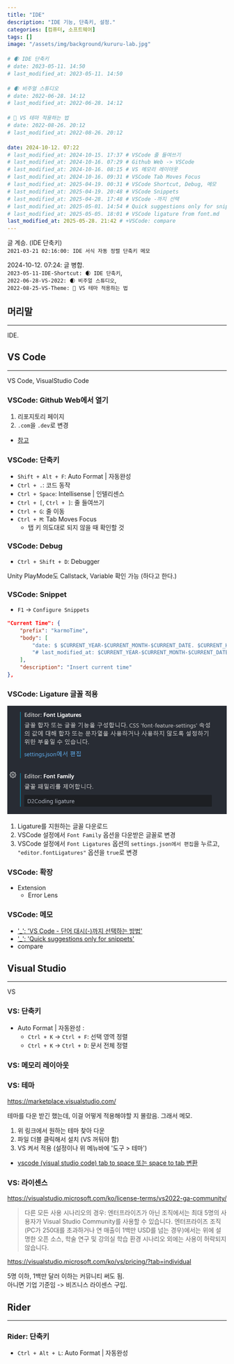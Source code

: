 ```yaml
---
title: "IDE"
description: "IDE 기능, 단축키, 설정."
categories: [컴퓨터, 소프트웨어]
tags: []
image: "/assets/img/background/kururu-lab.jpg"

# 🌒 IDE 단축키
# date: 2023-05-11. 14:50
# last_modified_at: 2023-05-11. 14:50

# 🌒 비주얼 스튜디오
# date: 2022-06-28. 14:12
# last_modified_at: 2022-06-28. 14:12

# 🌚 VS 테마 적용하는 법
# date: 2022-08-26. 20:12
# last_modified_at: 2022-08-26. 20:12

date: 2024-10-12. 07:22
# last_modified_at: 2024-10-15. 17:37 # VSCode 줄 들여쓰기
# last_modified_at: 2024-10-16. 07:29 # Github Web -> VSCode
# last_modified_at: 2024-10-16. 08:15 # VS 메모리 레이아웃
# last_modified_at: 2024-10-16. 09:31 # VSCode Tab Moves Focus
# last_modified_at: 2025-04-19. 00:31 # VSCode Shortcut, Debug, 메모
# last_modified_at: 2025-04-19. 20:48 # VSCode Snippets
# last_modified_at: 2025-04-28. 17:48 # VSCode -까지 선택
# last_modified_at: 2025-05-01. 14:54 # Quick suggestions only for snippets, 정리
# last_modified_at: 2025-05-05. 18:01 # VSCode ligature from font.md
last_modified_at: 2025-05-28. 21:42 # +VSCode: compare
---
```


글 계승. (IDE 단축키)  
`2021-03-21 02:16:00: IDE 서식 자동 정렬 단축키 메모`

2024-10-12. 07:24: 글 병합.  
`2023-05-11-IDE-Shortcut: 🌒 IDE 단축키`,  
`2022-06-28-VS-2022: 🌒 비주얼 스튜디오`,  
`2022-08-25-VS-Theme: 🌚 VS 테마 적용하는 법`  

## 머리말

---

IDE.  

## VS Code

---

VS Code, VisualStudio Code  

### VSCode: Github Web에서 열기

1. 리포지토리 페이지
2. `.com`을 `.dev`로 변경

- [참고](https://x.com/alexanderisorax/status/1838878572817027263)

### VSCode: 단축키

- `Shift + Alt + F`: Auto Format \| 자동완성
- `Ctrl + .`: 코드 동작
- `Ctrl + Space`: Intellisense \| 인텔리센스
- `Ctrl + [`, `Ctrl + ]`: 줄 들여쓰기
- `Ctrl + G`: 줄 이동
- `Ctrl + M`: Tab Moves Focus
  - 탭 키 의도대로 되지 않을 때 확인할 것

### VSCode: Debug

- `Ctrl + Shift + D`: Debugger

Unity PlayMode도 Callstack, Variable 확인 가능 (하다고 한다.)  

### VSCode: Snippet

- `F1` -> `Configure Snippets`

```json
"Current Time": {
    "prefix": "karmoTime",
    "body": [
        "date: $ $CURRENT_YEAR-$CURRENT_MONTH-$CURRENT_DATE. $CURRENT_HOUR:$CURRENT_MINUTE # Init",
        "# last_modified_at: $CURRENT_YEAR-$CURRENT_MONTH-$CURRENT_DATE. $CURRENT_HOUR:$CURRENT_MINUTE"
    ],
    "description": "Insert current time"
},
```

### VSCode: Ligature 글꼴 적용

![VSCode 설정](/assets/img/post/stone/2024/240214-0000.png)

1. Ligature를 지원하는 글꼴 다운로드
2. VSCode 설정에서 `Font Family` 옵션을 다운받은 글꼴로 변경
3. VSCode 설정에서 `Font Ligatures` 옵션의 `settings.json에서 편집`을 누르고, `"editor.fontLigatures"` 옵션을 `true`로 변경

### VSCode: 확장

- Extension
  - Error Lens

### VSCode: 메모

- ['_': 'VS Code - 단어 대시(-)까지 선택하는 방법'](https://mansu.tistory.com/45)
- ['_': 'Quick suggestions only for snippets'](https://github.com/microsoft/vscode/issues/92947)
- compare

## Visual Studio

---

VS  

### VS: 단축키

- Auto Format \| 자동완성 :
  - `Ctrl + K` -> `Ctrl + F`: 선택 영역 정렬
  - `Ctrl + K` -> `Ctrl + D`: 문서 전체 정렬

### VS: 메모리 레이아웃

### VS: 테마

<https://marketplace.visualstudio.com/>

테마를 다운 받긴 했는데, 이걸 어떻게 적용해야할 지 몰랐음. 그래서 메모.  

1. 위 링크에서 원하는 테마 찾아 다운
2. 파일 더블 클릭해서 설치 (VS 꺼둬야 함)
3. VS 켜서 적용 (설정이나 위 메뉴바에 '도구 > 테마')

- [vscode (visual studio code) tab to space 또는 space to tab 변환](https://moaimoai.tistory.com/311)

### VS: 라이센스

<https://visualstudio.microsoft.com/ko/license-terms/vs2022-ga-community/>

> 다른 모든 사용 시나리오의 경우:
> 엔터프라이즈가 아닌 조직에서는 최대 5명의 사용자가 Visual Studio Community를 사용할 수 있습니다. 엔터프라이즈 조직(PC가 250대를 초과하거나 연 매출이 1백만 USD를 넘는 경우)에서는 위에 설명한 오픈 소스, 학술 연구 및 강의실 학습 환경 시나리오 외에는 사용이 허락되지 않습니다.

<https://visualstudio.microsoft.com/ko/vs/pricing/?tab=individual>

5명 이하, 1백만 달러 이하는 커뮤니티 써도 됨.  
아니면 기업 기준임 -> 비즈니스 라이센스 구입.  

## Rider

---

### Rider: 단축키

- `Ctrl + Alt + L`: Auto Format \| 자동완성
